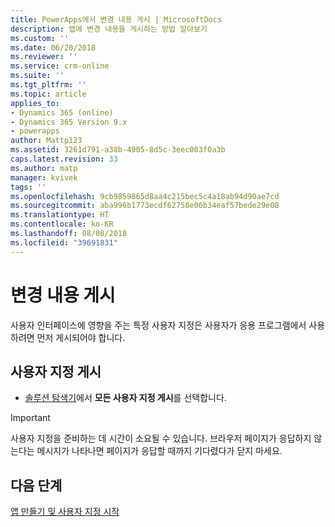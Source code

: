```yaml
---
title: PowerApps에서 변경 내용 게시 | MicrosoftDocs
description: 앱에 변경 내용을 게시하는 방법 알아보기
ms.custom: ''
ms.date: 06/20/2018
ms.reviewer: ''
ms.service: crm-online
ms.suite: ''
ms.tgt_pltfrm: ''
ms.topic: article
applies_to:
- Dynamics 365 (online)
- Dynamics 365 Version 9.x
- powerapps
author: Mattp123
ms.assetid: 3261d791-a38b-4905-8d5c-3eec003f0a3b
caps.latest.revision: 33
ms.author: matp
manager: kvivek
tags: ''
ms.openlocfilehash: 9cb9859865d8aa4c215bec5c4a18ab94d90ae7cd
ms.sourcegitcommit: aba996b1773ecdf62758e06b34eaf57bede29e08
ms.translationtype: HT
ms.contentlocale: ko-KR
ms.lasthandoff: 08/08/2018
ms.locfileid: "39691831"
---
```

# <a name="publish-changes"></a>변경 내용 게시 

 사용자 인터페이스에 영향을 주는 특정 사용자 지정은 사용자가 응용 프로그램에서 사용하려면 먼저 게시되어야 합니다. 
 
## <a name="publish-your-customizations"></a>사용자 지정 게시

- [솔루션 탐색기](../model-driven-apps/advanced-navigation.md#solution-explorer)에서 **모든 사용자 지정 게시**를 선택합니다.  
  
> [!IMPORTANT]
>  사용자 지정을 준비하는 데 시간이 소요될 수 있습니다. 브라우저 페이지가 응답하지 않는다는 메시지가 나타나면 페이지가 응답할 때까지 기다렸다가 닫지 마세요.  

## <a name="next-steps"></a>다음 단계
[앱 만들기 및 사용자 지정 시작](../model-driven-apps/getting-started-customization.md)
